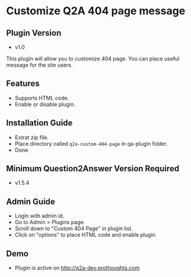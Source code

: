 Customize Q2A 404 page message
==============================

Plugin Version
--------------
- v1.0

This plugin will allow you to customize 404 page. You can place useful message for the site users. 

Features
--------
- Supports HTML code.
- Enable or disable plugin.

Installation Guide
------------------
- Extrat zip file.
- Place directory called `q2a-custom-404-page` in qa-plugin folder.
- Done

Minimum Question2Answer Version Required
----------------------------------------
- v1.5.4

Admin Guide
-----------
- Login with admin id.
- Go to Admin > Plugins page.
- Scroll down to "Custom 404 Page" in plugin list.
- Click on "options" to place HTML code and enable plugin.

Demo
----
- Plugin is active on http://q2a-dev.prothoughts.com

